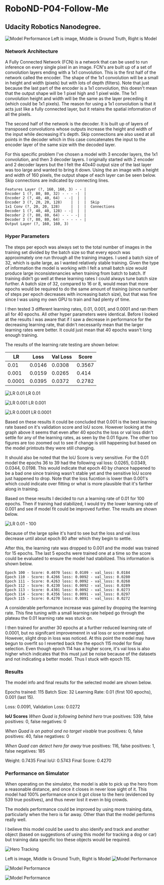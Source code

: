 # RoboND-P04-Follow-Me
## Udacity Robotics Nanodegree.


[//]: # (Image References)
[title_image]: ./images/model-performance-4.png
[image0]: ./images/lr01.png
[image1]: ./images/lr001.png
[image2]: ./images/lr0001.png
[image3]: ./images/lr01-100.png

[image5]: ./images/sim.png
[image6]: ./images/model-performance-1.png
[image7]: ./images/model-performance-2.png
[image8]: ./images/model-performance-3.png

![Model Performance][title_image]
Left is image, Middle is Ground Truth, Right is Model


### Network Architecture
A Fully Connected Network (FCN) is a network that can be used to run inference on every single pixel in an image. FCN's are built up of a set of convolution layers ending with a 1x1 convolution. This is the first half of the network called the encoder. The shape of the 1x1 convolution will be a small in height and width (pixels) but with lots of depth (filters). Note that just because the last part of the encoder is a 1x1 convolution, this doesn't mean that the output shape will be 1 pixel high and 1 pixel wide. The 1x1 convolution height and width will be the same as the layer preceding it (which could be 1x1 pixels). The reason for using a 1x1 convolution is that it acts just like a fully connected layer, but it retains the spatial information of all the pixels.

The second half of the network is the decoder. It is built up of layers of transposed convolutions whose outputs increase the height and width of the input while decreasing it's depth. Skip connections are also used at all points in the decoder which in this case concatenates the input to the encoder layer of the same size with the decoded layer.

For this specific problem I've chosen a model with 3 encoder layers, the 1x1 convolution, and then 3 decoder layers. I originally started with 2 encoder and 2 decoder layers but the I felt the 40x40 output size of the last layer was too large and wanted to bring it down. Using the an image with a height and width of 160 pixels, the output shape of each layer can be seen below. Skip connections are indicated by connecting lines.

	Features Layer (?, 160, 160, 3) - - |
	Encoder 1 (?, 80, 80, 32) - - - -|  |
	Encoder 2 (?, 40, 40, 64)  - -|  |  |
	Encoder 3 (?, 20, 20, 128)    |  |  |  Skip
	1x1 Conv (?, 20, 20, 128)     |  |  |  Connections
	Decoder 1 (?, 40, 40, 128) - -|  |  |
	Decoder 2 (?, 80, 80, 64) - - - -|  |
	Decoder 3 (?, 80, 80, 64) - - - - - |
	Output Layer (?, 160, 160, 3)


### Hyper Parameters
The steps per epoch was always set to the total number of images in the training set divided by the batch size so that every epoch was approximately one run through all the training images. I used a batch size of 32, which is quite large, as I wanted relatively stable training. Given the type of information the model is working with I felt a small batch size would produce large inconsistenancies when training from batch to batch. If training didn't go well at these learning rates I could always tune batch size further. A batch size of 32, compared to 16 or 8, would mean that more epochs would be required to do the same amount of training (since number of steps per epoch decreases with increasing batch size), but that was fine since I was using my own GPU to train and had plenty of time.

I then tested 3 different learning rates, 0.01, 0.001, and 0.0001 and ran them all for 40 epochs. All other hyper parameters were identical. Before I looked at the results I was aware that if I saw a decrease in performance for the decreasing learning rate, that didn't necessarily mean that the larger learning rates were better. It could just mean that 40 epochs wasn't long enough training.

The results of the learning rate testing are shown below:

| LR  | Loss | Val Loss  | Score |
| ------------- | ------------- | ----- | ---- |
| 0.01| 0.0146 | 0.0308 | 0.3567 |
| 0.001 | 0.0159 | 0.0265 | 0.414 |
| 0.0001 | 0.0395 | 0.0372 | 0.2782 |

![LR 0.01][image0]
LR 0.01

![LR 0.001][image1]
LR 0.001

![LR 0.0001][image2]
LR 0.0001

Based on these results it could be concluded that 0.001 is the best learning rate based on it's validation score and IoU score. However looking at the graph above it seems that even after 40 epochs the loss or val loss didn't settle for any of the learning rates, as seen by the 0.01 figure. The other too figures are too zoomed out to see if change is still happening but based on the model printouts they were still changing.

It should also be noted that the IoU Score is very sensitive. For the 0.01 model the epochs 36 to 39 had the following val loss: 0.0265, 0.0349, 0.0344, 0.0198. This would indicate that epoch 40 by chance happened to be a bad one since training wasn't stable yet and the sensitive IoU score just happened to drop. Note that the loss fucntion is lower than 0.001's which could indicate over fitting or what is more plausible that it's farther along in training.

Based on these results I decided to run a learning rate of 0.01 for 100 epochs. Then if training had stabilized, I would try the lower learning rate of 0.001 and see if model fit could be improved further. The results are shown below.

![LR 0.01 - 100][image3]

Because of the large spike it's hard to see but the loss and val loss decrease until about epoch 80 after which they begin to settle.

After this, the learning rate was dropped to 0.001 and the model was trained for 15 epochs. The last 5 epochs were trained one at a time so the score could be evaluated to ensure the model had stabilized. This information is shown below.

	Epoch 100 - Score: 0.4070 loss: 0.0109 - val_loss: 0.0184
	Epoch 110 - Score: 0.4266 loss: 0.0092 - val_loss: 0.0280
	Epoch 111 - Score: 0.4263 loss: 0.0092 - val_loss: 0.0268
	Epoch 112 - Score: 0.4230 loss: 0.0092 - val_loss: 0.0289
	Epoch 113 - Score: 0.4301 loss: 0.0092 - val_loss: 0.0273
	Epoch 114 - Score: 0.4356 loss: 0.0091 - val_loss: 0.0297
	Epoch 115 - Score: 0.4270 loss: 0.0091 - val_loss: 0.0272
	
A considerable performance increase was gained by dropping the learning rate. This fine tuning with a small learning rate helped go through the plateau the 0.01 learning rate was stuck on.

I then trained for another 30 epochs at a further reduced learning rate of 0.0001, but no signifcant improvemennt in val loss or score emerged. However, slight drop in loss was noticed. At this point the model may have begun to overfit so I reverted back the the epoch 115 model for final selection. Even though epoch 114 has a higher score, it's val loss is also higher which indicates that this must just be noise because of the datasets and not indicating a better model. Thus I stuck with epoch 115.

### Results
The model info and final results for the selected model are shown below.

Epochs trained: 115
Batch Size: 32
Learning Rate: 0.01 (first 100 epochs), 0.001 (last 15).

Loss: 0.0091, Validation Loss: 0.0272

**IoU Scores**
*When Quad is following behind hero*
true positives: 539, false positives: 0, false negatives: 0

*When Quad is on patrol and no target visable*
true positives: 0, false positives: 40, false negatives: 0
 
*When Quad can detect hero far away*
true positives: 116, false positives: 1, false negatives: 185

Weight: 0.7435
Final IoU: 0.5743
Final Score: 0.4270

### Performance on Simulator
When operating on the simulator, the model is able to pick up the hero from a reasonable distance, and once it closes in never lose sight of it. This model had 100% performance once it got close to the hero (evidenced by 539 true positives), and thus never lost it even in big crowds.

The models performance could be improved by using more training data, particularly when the hero is far away. Other than that the model performs really well.

I believe this model could be used to also idenify and track and another object (based on suggestions of using this model for tracking a dog or car) but training data specific too these objects would be required.

![Hero Tracking][image5]

Left is image, Middle is Ground Truth, Right is Model
![Model Performance][image6]

![Model Performance][image7]

![Model Performance][image8]
